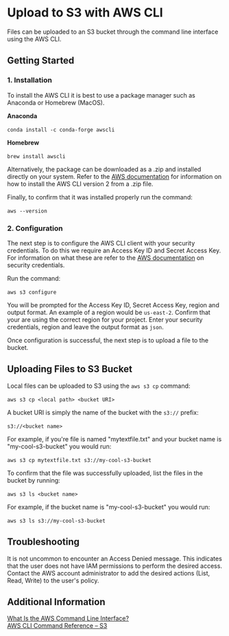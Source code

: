 # Upload to S3 with AWS CLI
Files can be uploaded to an S3 bucket through the command line interface using the AWS CLI. 

## Getting Started

### 1. Installation
To install the AWS CLI it is best to use a package manager such as Anaconda or Homebrew (MacOS).

**Anaconda**<br><br>
```conda install -c conda-forge awscli```

**Homebrew**<br><br>
```brew install awscli```

Alternatively, the package can be downloaded as a .zip and installed directly on your system. Refer to the [AWS documentation](https://docs.aws.amazon.com/cli/latest/userguide/install-cliv2-linux-mac.html) for information on how to install the AWS CLI version 2 from a .zip file.

Finally, to confirm that it was installed properly run the command:<br><br>
```aws --version```

### 2. Configuration
The next step is to configure the AWS CLI client with your security credentials. To do this we require an Access Key ID and Secret Access Key. For information on what these are refer to the [AWS documentation](https://docs.aws.amazon.com/general/latest/gr/aws-sec-cred-types.html#access-keys-and-secret-access-keys) on security credentials.

Run the command:<br><br>
```aws s3 configure```

You will be prompted for the Access Key ID, Secret Access Key, region and output format. An example of a region would be `us-east-2`. Confirm that your are using the correct region for your project. Enter your security credentials, region and leave the output format as `json`. 

Once configuration is successful, the next step is to upload a file to the bucket.

## Uploading Files to S3 Bucket
Local files can be uploaded to S3 using the `aws s3 cp` command:<br><br>
```aws s3 cp <local path> <bucket URI>```

A bucket URI is simply the name of the bucket with the `s3://` prefix:<br><br>
```s3://<bucket name>```

 For example, if you're file is named "mytextfile.txt" and your bucket name is "my-cool-s3-bucket" you would run:<br><br>
```aws s3 cp mytextfile.txt s3://my-cool-s3-bucket```

To confirm that the file was successfully uploaded, list the files in the bucket by running:<br><br>
```aws s3 ls <bucket name>```

For example, if the bucket name is "my-cool-s3-bucket" you would run:<br><br>
```aws s3 ls s3://my-cool-s3-bucket```

## Troubleshooting
It is not uncommon to encounter an Access Denied message. This indicates that the user does not have IAM permissions to perform the desired access. Contact the AWS account administrator to add the desired actions (List, Read, Write) to the user's policy.

## Additional Information
[What Is the AWS Command Line Interface?](https://docs.aws.amazon.com/cli/latest/userguide/cli-chap-welcome.html)<br>
[AWS CLI Command Reference – S3](https://docs.aws.amazon.com/cli/latest/reference/s3/index.html#cli-aws-s3)

